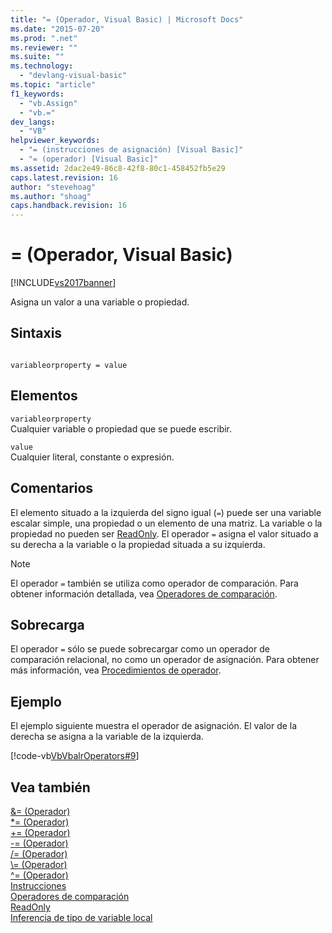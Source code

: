 ```yaml
---
title: "= (Operador, Visual Basic) | Microsoft Docs"
ms.date: "2015-07-20"
ms.prod: ".net"
ms.reviewer: ""
ms.suite: ""
ms.technology: 
  - "devlang-visual-basic"
ms.topic: "article"
f1_keywords: 
  - "vb.Assign"
  - "vb.="
dev_langs: 
  - "VB"
helpviewer_keywords: 
  - "= (instrucciones de asignación) [Visual Basic]"
  - "= (operador) [Visual Basic]"
ms.assetid: 2dac2e49-86c8-42f8-80c1-458452fb5e29
caps.latest.revision: 16
author: "stevehoag"
ms.author: "shoag"
caps.handback.revision: 16
---
```

# = (Operador, Visual Basic)
[!INCLUDE[vs2017banner](../../../visual-basic/developing-apps/includes/vs2017banner.md)]

Asigna un valor a una variable o propiedad.  
  
## Sintaxis  
  
```  
  
variableorproperty = value  
```  
  
## Elementos  
 `variableorproperty`  
 Cualquier variable o propiedad que se puede escribir.  
  
 `value`  
 Cualquier literal, constante o expresión.  
  
## Comentarios  
 El elemento situado a la izquierda del signo igual \(`=`\) puede ser una variable escalar simple, una propiedad o un elemento de una matriz.  La variable o la propiedad no pueden ser [ReadOnly](../../../visual-basic/language-reference/modifiers/readonly.md).  El operador `=` asigna el valor situado a su derecha a la variable o la propiedad situada a su izquierda.  
  
> [!NOTE]
>  El operador `=` también se utiliza como operador de comparación.  Para obtener información detallada, vea [Operadores de comparación](../../../visual-basic/language-reference/operators/comparison-operators.md).  
  
## Sobrecarga  
 El operador `=` sólo se puede sobrecargar como un operador de comparación relacional, no como un operador de asignación.  Para obtener más información, vea [Procedimientos de operador](../../../visual-basic/programming-guide/language-features/procedures/operator-procedures.md).  
  
## Ejemplo  
 El ejemplo siguiente muestra el operador de asignación.  El valor de la derecha se asigna a la variable de la izquierda.  
  
 [!code-vb[VbVbalrOperators#9](../../../visual-basic/language-reference/operators/codesnippet/visualbasic/assignment-operator_1.vb)]  
  
## Vea también  
 [&\= \(Operador\)](../../../visual-basic/language-reference/operators/and-assignment-operator.md)   
 [\*\= \(Operador\)](../../../visual-basic/language-reference/operators/multiplication-assignment-operator.md)   
 [\+\= \(Operador\)](../../../visual-basic/language-reference/operators/addition-assignment-operator.md)   
 [\-\= \(Operador\)](../../../visual-basic/language-reference/operators/integer-division-assignment-operator.md)   
 [\/\= \(Operador\)](../../../visual-basic/language-reference/operators/floating-point-division-assignment-operator.md)   
 [\\\= \(Operador\)](../../../visual-basic/language-reference/operators/subtraction-assignment-operator.md)   
 [^\= \(Operador\)](../../../visual-basic/language-reference/operators/exponentiation-assignment-operator.md)   
 [Instrucciones](../../../visual-basic/programming-guide/language-features/statements.md)   
 [Operadores de comparación](../../../visual-basic/language-reference/operators/comparison-operators.md)   
 [ReadOnly](../../../visual-basic/language-reference/modifiers/readonly.md)   
 [Inferencia de tipo de variable local](../../../visual-basic/programming-guide/language-features/variables/local-type-inference.md)